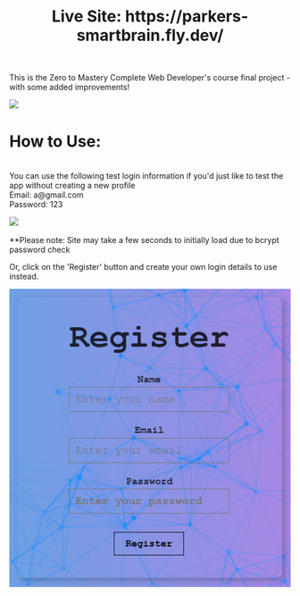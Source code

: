 <h1 align="center">Live Site: https://parkers-smartbrain.fly.dev/</h1>
<br>

<p>This is the Zero to Mastery Complete Web Developer's course final project - with some added improvements!</p>

![](https://github.com/ProfoundlyParker/SmartBrain--front-end/blob/main/readme-imgs/face%20detect%20example.gif)

<h1>How to Use:</h1>
<br>
You can use the following test login information if you'd just like to test the app without creating a new profile
<br>
Email: a@gmail.com
<br>
Password: 123
<br>

![](https://github.com/ProfoundlyParker/SmartBrain--front-end/blob/main/readme-imgs/sign%20in%20example.gif)<br>

**Please note: Site may take a few seconds to initially load due to bcrypt password check<br>

Or, click on the 'Register' button and create your own login details to use instead.<br>

![](https://github.com/ProfoundlyParker/SmartBrain--front-end/blob/main/readme-imgs/sb-register.png)<br>

